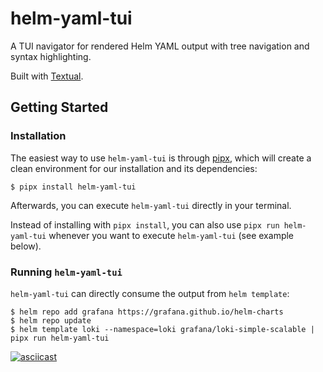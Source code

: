 # helm-yaml-tui

A TUI navigator for rendered Helm YAML output with tree navigation and syntax highlighting.

Built with [Textual](https://github.com/Textualize/textual).

## Getting Started

### Installation

The easiest way to use `helm-yaml-tui` is through [pipx](https://pypa.github.io/pipx/),
which will create a clean environment for our installation and its dependencies:

```
$ pipx install helm-yaml-tui
```

Afterwards, you can execute `helm-yaml-tui` directly in your terminal.

Instead of installing with `pipx install`, you can also use `pipx run helm-yaml-tui`
whenever you want to execute `helm-yaml-tui` (see example below).

### Running `helm-yaml-tui`

`helm-yaml-tui` can directly consume the output from `helm template`:

```
$ helm repo add grafana https://grafana.github.io/helm-charts
$ helm repo update
$ helm template loki --namespace=loki grafana/loki-simple-scalable | pipx run helm-yaml-tui
```

[![asciicast](https://asciinema.org/a/bHAfsPFXsCakImZdmxQLlE06q.svg)](https://asciinema.org/a/bHAfsPFXsCakImZdmxQLlE06q)

